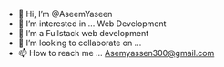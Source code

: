 - 👋 Hi, I’m @AseemYaseen
- 👀 I’m interested in ... Web Development
- 🌱 I’m a Fullstack web development
- 💞️ I’m looking to collaborate on ... 
- 📫 How to reach me ... Asemyassen300@gmail.com  

<!---
AseemYaseen/AseemYaseen is a ✨ special ✨ repository because its `README.md` (this file) appears on your GitHub profile.
You can click the Preview link to take a look at your changes.
--->
